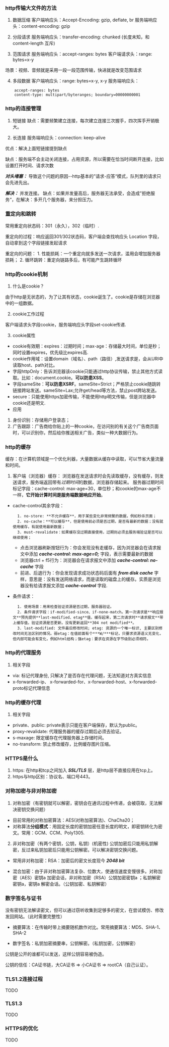 ### http传输大文件的方法

1. 数据压缩
客户端响应头：Accept-Encoding: gzip, deflate, br
服务端响应头：content-encoding: gzip

2. 分段请求
服务端响应头：transfer-encoding: chunked (长度未知，和content-length 互斥)

3. 范围请求
服务端响应头：accept-ranges: bytes
客户端请求头：range: bytes=x-y

场景：视频、音频就是采用一段一段范围传输，快进就是改变范围请求

4. 多段数据
客户端响应头：range: bytes=x-y, x-y
服务端响应头：
```http
    accept-ranges: bytes
    content-type: multipart/byteranges; boundary=00000000001
```

### http的连接管理

1. 短链接
缺点：需要频繁建立连接，每次建立连接三次握手，四次挥手开销极大。

2. 长连接
服务端响应头：connection: keep-alive

优点：解决上面短链接提到缺点

缺点：服务端不会主动关闭连接，占用资源，所以需要在恰当时间断开连接，比如设置打开时间、请求次数


***对头堵塞：*** 导致这个问题的原因--http基本的”请求-应答“模式，队列里的请求只会先进先出。

***解决：*** 并发连接。
缺点：如果并发量高后，服务器无法承受，会造成”拒绝服务“，在解决：多开几个服务器，来分担压力。

### 重定向和跳转

常用重定向状态码：301（永久），302（临时）.

重定向的过程：响应返回301/302状态码，客户端会查找响应头 Location 字段，自动拿到这个字段链接发起请求

重定向的问题：
    1. 性能损耗：一个重定向就多发送一次请求，滥用会增加服务器损耗；
    2. 循环跳转：重定向链路多后，有可能产生跳转循环

### http的cookie机制

1. 什么是cookie？

由于http是无状态的，为了让其有状态，cookie诞生了。cookie是存储在浏览器中的一组数据。

2. cookie工作过程

客户端请求头字段cookie，服务端响应头字段set-cookie传递.

3. cookie属性
- cookie有效期：expires：过期时间；max-age：存储最大时间，单位是秒；同时设置expires，优先级比expires高.
- cookie作用域：设置domain（域名）、path（路径）,发送请求是，会从URI中读取host、path对比。
- 字段httpOnly：告诉浏览器该cookie只能通过http协议传输，禁止其他方式读取。比如：document.cookie。**可以防患XSS**。
- 字段sameSite：**可以防患XSRF**。sameSite=Strict；严格禁止cookie随跳转链接跨站发送。sameSite=Lax;允许get/head等方法，禁止post跨站发送。
- secure：只能使用https加密传输，不能使用http明文传输，但是浏览器中cookie还是明文.
- 应用

1. 身份识别：存储用户登录态；
2. 广告跟踪：广告商给你贴上的一种cookie，在访问别的有关这个广告商页面时，可以识别你，然后给你推送相关广告，类似一种大数据行为。

### http的缓存

缓存：在计算机领域是一个优化利器，大量数据从缓存中读取，可以节省大量流量和时间。

1. 客户端（浏览器）缓存：
浏览器在发送请求时会先读取缓存，没有缓存，则发送请求，服务端返回带有*过期时间*的数据，浏览器存储起来。
服务器过期时间标记字段：cache-control: max-age=30，单位秒；和cookie的max-age不一样，**它开始计算时间是服务端数据响应开始**。

- cache-control其余字段：

        1. no-store: **不允许缓存**，用于某些变化非常频繁的数据，例如秒杀页面；
        2. no-cache：**可以缓存**，但是使用前必须是否过期，是否有最新的数据；没有就使用缓存，有就使用最新数据；
        3. must-revalidate：如果缓存没过期直接使用，过期则必须去服务端验证是否可以继续使用；

    - 点击浏览器刷新按钮行为：你会发现没有走缓存，因为浏览器会在请求报文中添加 ***cache-control: max-age=0;*** 字段，表示需要最新的数据
    - 浏览器ctrl + f5行为：浏览器会在请求报文中添加 ***cache-control: no-cache*** 字段
    - 前进、后退行为：你会发现请求成功状态码后面有 ***from disk cache*** 字样，意思是：没有发送网络请求，而是读取的磁盘上的缓存。实质是浏览器没有给请求报文添加 ***cache-control*** 字段.

- 条件请求：

        1. 使用场景：用来检查验证资源是否过期，服务器验证。
        2. 条件请求字段：if-modified-since、if-none-match。第一次请求是**响应报文**预先提供**last-modified、etag**值，缓存起来，第二次请求时**请求报文**带上缓存值，验证资源是否更新。没有更新返回**304 not modified**。
        3. last-modified: 文件最后修改时间; etag: 资源的一个唯一标识, 主要区别修改时间无法区别的情况。弱etag：在值前面有个***W/***标记，只要求资源语义无变化，但内部可能会有变化，例如html结构；强etag：要求在资源在字节级别必须相符。

### http的代理服务

1. 相关字段
- via: 标记代理身份, 只解决了是否存在代理问题，无法知道对方真实信息
- x-forwarded-ip、 x-forwarded-for、x-forwarded-host、x-forwarded-proto标记代理信息

### http的缓存代理

1. 相关字段
- private、public: private表示只能在客户端保存，默认为public。
- proxy-revalidate: 代理服务器的缓存过期后必须去验证。
- s-maxage: 限定缓存在代理服务器上存储时间。
- no-transform: 禁止修改缓存，比例缓存图片压缩。

### HTTPS是什么

1. https: 在http和tcp之间加入 ***SSL/TLS*** 层，是http层不直接应用在tcp上。
2. https与http区别：协议名、端口号443。

### 对称加密与非对称加密

1. 对称加密（有密钥就可以解密，密钥会在通讯过程中传递，会被窃取，无法解决密钥交换问题）
- 目前常用的对称加密算法：AES(对称加密算法)、ChaCha20；
- 对称算法**分组模式**：用固定长度的密钥加密任意长度的明文，即密钥转化为密文。常用：GCM、CCM、Poly1305.

2. 非对称加密（有两个密钥，公钥，私钥）(机密性)
公钥加密后只能用私钥解密，反过来私钥加密后只能用公钥解密。可以解决密钥交换问题。
- 常用非对称加密：RSA：加密后的密文长度现今 ***2048 bit***

- 混合加密：由于非对称加密算法复杂、位数大，使通信速度变慢很多。对称加密（AES）密钥a 加密会话，非对称加密（RSA）公钥加密密钥a ；私钥解密密钥a，密钥a 解密会话。（公钥加密、私钥解密）

### 数字签名与证书
没有密钥无法解读密文，但可以通过窃听收集到足够多的密文，在尝试模仿、修改发回网站。（此时需要完整性）

- 摘要算法：在传输时带上摘要随机数作对比。常用摘要算法：MD5、SHA-1、SHA-2

- 数字签名：私钥加密摘要串，公钥解密。（私钥加密，公钥解密）

公钥是公开的谁都可以发送，这样公钥容易被伪造。

公钥的信任：CA证书链，大CA证书 => 小CA证书 => rootCA（自己认证）。

### TLS1.2连接过程
TODO

### TLS1.3
TODO

### HTTPS的优化
TODO
